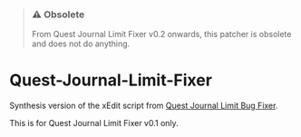 > ### :warning: Obsolete
> From Quest Journal Limit Fixer v0.2 onwards, this patcher is obsolete and does not do anything.

# Quest-Journal-Limit-Fixer

Synthesis version of the xEdit script from [Quest Journal Limit Bug Fixer](https://www.nexusmods.com/skyrimspecialedition/mods/56130).

This is for Quest Journal Limit Fixer v0.1 only.
